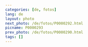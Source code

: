 ```yaml
---
categories: [de, fotos]
lang: de
layout: photo
next_photo: /de/fotos/P0000292.html
picname: P0000293
prev_photo: /de/fotos/P0000290.html
tags: []
---
```

